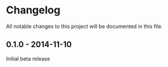 # Changelog
All notable changes to this project will be documented in this file.

0.1.0 - 2014-11-10
------

Initial beta release
